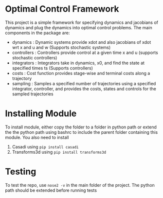 # Optimal Control Framework
This project is a simple framework for specifying dynamics and jacobians of dynamics and plug the dynamics into optimal control problems. The main components in the package are:

- dynamics    : Dynamic systems provide xdot and also jacobians of xdot wrt x and u and w (Supports stochastic systems)
- controllers : Controllers provide control at a given time x and u (supports stochastic controllers)
- integrators : Integrators take in dynamics, x0, and find the state at specified times ts (Supports controllers)
- costs       : Cost function provides stage-wise and terminal costs along a trajectory
- sampling    : Samples a specified number of trajectories using a specified integrator, controller, and provides the costs, states and controls for the sampled trajectories

# Installing Module
To install module, either copy the folder to a folder in python path or extend the the python path using bashrc to include the parent folder containing this module.
You also need to install
1. Casadi using `pip install casadi`
2. Transforms3d using `pip install transforms3d`

# Testing
To test the repo, use `nose2 -v` in the main folder of the project. The python path should be extended before running tests
